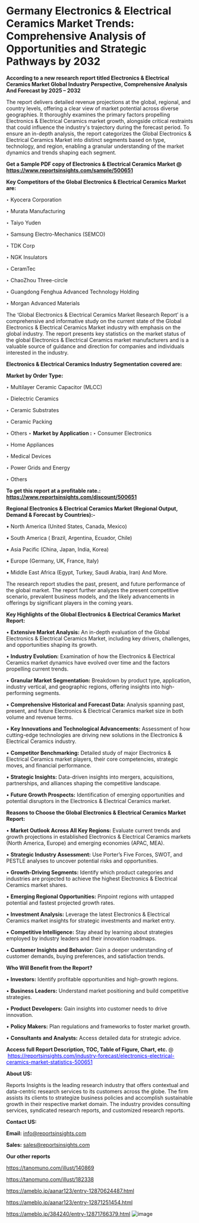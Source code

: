 # Germany Electronics & Electrical Ceramics Market Trends: Comprehensive Analysis of Opportunities and Strategic Pathways by 2032

<strong>According to a new research report titled Electronics & Electrical Ceramics Market Global Industry Perspective, Comprehensive Analysis And Forecast by 2025 – 2032</strong>

The report delivers detailed revenue projections at the global, regional, and country levels, offering a clear view of market potential across diverse geographies. It thoroughly examines the primary factors propelling Electronics & Electrical Ceramics market growth, alongside critical restraints that could influence the industry's trajectory during the forecast period. To ensure an in-depth analysis, the report categorizes the Global Electronics & Electrical Ceramics Market into distinct segments based on type, technology, and region, enabling a granular understanding of the market dynamics and trends shaping each segment.

<strong>Get a Sample PDF copy of Electronics & Electrical Ceramics Market </strong><strong>@<a href=https://www.reportsinsights.com/sample/500651 style=color:#0000ff;> https://www.reportsinsights.com/sample/500651</a></strong></font>

<strong>Key Competitors of the Global Electronics & Electrical Ceramics Market are:</strong>

‣ Kyocera Corporation

‣ Murata Manufacturing

‣ Taiyo Yuden

‣ Samsung Electro-Mechanics (SEMCO)

‣ TDK Corp

‣ NGK Insulators

‣ CeramTec

‣ ChaoZhou Three-circle

‣ Guangdong Fenghua Advanced Technology Holding

‣ Morgan Advanced Materials

The ‘Global Electronics & Electrical Ceramics Market Research Report’ is a comprehensive and informative study on the current state of the Global Electronics & Electrical Ceramics Market industry with emphasis on the global industry. The report presents key statistics on the market status of the global Electronics & Electrical Ceramics market manufacturers and is a valuable source of guidance and direction for companies and individuals interested in the industry.

<strong>Electronics & Electrical Ceramics Industry Segmentation covered are:</strong>

<strong>Market by Order Type: </strong>

‣ Multilayer Ceramic Capacitor (MLCC)

‣ Dielectric Ceramics

‣ Ceramic Substrates

‣ Ceramic Packing

‣ Others
‣ 
<strong>Market by Application :</strong>
‣ Consumer Electronics

‣ Home Appliances

‣ Medical Devices

‣ Power Grids and Energy

‣ Others

<strong>To get this report at a profitable rate.: <a href=https://www.reportsinsights.com/discount/500651 style=color:#0000ff;>https://www.reportsinsights.com/discount/500651</a></strong></font>

<strong>Regional Electronics & Electrical Ceramics Market (Regional Output, Demand &amp; Forecast by Countries):-</strong>

• North America (United States, Canada, Mexico)

• South America ( Brazil, Argentina, Ecuador, Chile)

• Asia Pacific (China, Japan, India, Korea)

• Europe (Germany, UK, France, Italy)

• Middle East Africa (Egypt, Turkey, Saudi Arabia, Iran) And More.

The research report studies the past, present, and future performance of the global market. The report further analyzes the present competitive scenario, prevalent business models, and the likely advancements in offerings by significant players in the coming years.

<strong>Key Highlights of the Global Electronics & Electrical Ceramics Market Report:</strong>

• <strong>Extensive Market Analysis:</strong> An in-depth evaluation of the Global Electronics & Electrical Ceramics Market, including key drivers, challenges, and opportunities shaping its growth.

• <strong>Industry Evolution:</strong> Examination of how the Electronics & Electrical Ceramics market dynamics have evolved over time and the factors propelling current trends.

• <strong>Granular Market Segmentation:</strong> Breakdown by product type, application, industry vertical, and geographic regions, offering insights into high-performing segments.

• <strong>Comprehensive Historical and Forecast Data:</strong> Analysis spanning past, present, and future Electronics & Electrical Ceramics market size in both volume and revenue terms.

• <strong>Key Innovations and Technological Advancements:</strong> Assessment of how cutting-edge technologies are driving new solutions in the Electronics & Electrical Ceramics industry.

• <strong>Competitor Benchmarking:</strong> Detailed study of major Electronics & Electrical Ceramics market players, their core competencies, strategic moves, and financial performance.

• <strong>Strategic Insights:</strong> Data-driven insights into mergers, acquisitions, partnerships, and alliances shaping the competitive landscape.

• <strong>Future Growth Prospects:</strong> Identification of emerging opportunities and potential disruptors in the Electronics & Electrical Ceramics market.

<strong>Reasons to Choose the Global Electronics & Electrical Ceramics Market Report:</strong>

• <strong>Market Outlook Across All Key Regions:</strong> Evaluate current trends and growth projections in established Electronics & Electrical Ceramics markets (North America, Europe) and emerging economies (APAC, MEA).

• <strong>Strategic Industry Assessment:</strong> Use Porter’s Five Forces, SWOT, and PESTLE analyses to uncover potential risks and opportunities.

• <strong>Growth-Driving Segments:</strong> Identify which product categories and industries are projected to achieve the highest Electronics & Electrical Ceramics market shares.

• <strong>Emerging Regional Opportunities:</strong> Pinpoint regions with untapped potential and fastest projected growth rates.

• <strong>Investment Analysis:</strong> Leverage the latest Electronics & Electrical Ceramics market insights for strategic investments and market entry.

• <strong>Competitive Intelligence:</strong> Stay ahead by learning about strategies employed by industry leaders and their innovation roadmaps.

• <strong>Customer Insights and Behavior:</strong> Gain a deeper understanding of customer demands, buying preferences, and satisfaction trends.

<strong>Who Will Benefit from the Report?</strong>

• <strong>Investors:</strong> Identify profitable opportunities and high-growth regions.

• <strong>Business Leaders:</strong> Understand market positioning and build competitive strategies.

• <strong>Product Developers:</strong> Gain insights into customer needs to drive innovation.

• <strong>Policy Makers:</strong> Plan regulations and frameworks to foster market growth.

• <strong>Consultants and Analysts:</strong> Access detailed data for strategic advice.
</ul>
<strong>Access full Report Description, TOC, Table of Figure, Chart, etc. </strong>@  <a href=https://reportsinsights.com/industry-forecast/electronics-electrical-ceramics-market-statistics-500651 style=color:#0000ff;>https://reportsinsights.com/industry-forecast/electronics-electrical-ceramics-market-statistics-500651</a></font>

<strong><strong>About US</strong>:</strong>

Reports Insights is the leading research industry that offers contextual and data-centric research services to its customers across the globe. The firm assists its clients to strategize business policies and accomplish sustainable growth in their respective market domain. The industry provides consulting services, syndicated research reports, and customized research reports.

<strong>Contact US:</strong>

<p class=""""><b>Email:</b> <a href=mailto:info@reportsinsights.com>info@reportsinsights.com</a></p>
<p class=""""><b>Sales:</b> <a href=mailto:sales@reportsinsights.com>sales@reportsinsights.com</a></p>

<strong>Our other reports</strong>

<a href=https://tanomuno.com/illust/140869>https://tanomuno.com/illust/140869</a>

<a href=https://tanomuno.com/illust/182338>https://tanomuno.com/illust/182338</a>

<a href=https://ameblo.jp/aanar123/entry-12870624487.html>https://ameblo.jp/aanar123/entry-12870624487.html</a>

<a href=https://ameblo.jp/aanar123/entry-12871251454.html>https://ameblo.jp/aanar123/entry-12871251454.html</a>

<a href=https://ameblo.jp/384240/entry-12871766379.html>https://ameblo.jp/384240/entry-12871766379.html</a>
![image](https://github.com/user-attachments/assets/88fe4d62-fc92-47bb-9306-458bb2568ad9)
